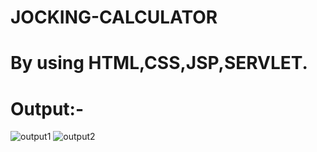 # JOCKING-CALCULATOR
# By using HTML,CSS,JSP,SERVLET.
# Output:-
![output1](https://github.com/Nirdesharma/JOCKING---CALCULATOR/assets/138585406/5a3ca0ab-5454-44ee-99d7-35222360dbb1)
![output2](https://github.com/Nirdesharma/JOCKING---CALCULATOR/assets/138585406/a961a5ad-d19d-4726-a25f-92b92b23ac90)
